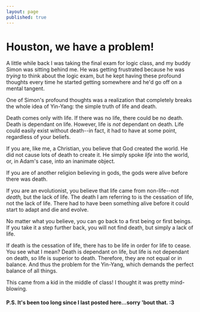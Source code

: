 ```yaml
---
layout: page
published: true
---
```


<h1>Houston, we have a problem!</h1>
<p>A little while back I was taking the final exam for logic class, and my buddy Simon was sitting behind me. He was getting frustrated because he was <i>trying</i> to think about the logic exam, but he kept having these profound thoughts every time he started getting somewhere and he'd go off on a mental tangent.</p>
<p>One of Simon's profound thoughts was a realization that completely breaks the whole idea of Yin-Yang: the simple truth of life and death.</p>
<p>Death comes only with life. If there was no life, there could be no death. Death is dependant on life. However, life is <i>not</i> dependant on death. Life could easily exist without death--in fact, it had to have at some point, regardless of your beliefs.</p>
<p>If you are, like me, a Christian, you believe that God created the world. He did not cause lots of death to create it. He simply spoke <i>life</i> into the world, or, in Adam's case, into an inanimate object.</p>
<p>If you are of another religion believing in gods, the gods were alive before there was death.</p>
<p>If you are an evolutionist, you believe that life came from non-life--not <i>death,</i> but the lack of life. The death I am referring to is the cessation of life, not the lack of life. There had to have been something alive before it could start to adapt and die and evolve.</p>
<p>No matter what you believe, you can go back to a first being or first beings. If you take it a step further back, you will not find death, but simply a lack of life.</p>
<p>If death is the cessation of life, there has to be life in order for life to cease. You see what I mean? Death is dependant on life, but life is not dependant on death, so life is superior to death. Therefore, they are not equal or in balance. And thus the problem for the Yin-Yang, which demands the perfect balance of all things.</p>
<p>This came from a kid in the middle of class! I thought it was pretty mind-blowing.</p>
<h4>P.S. It's been too long since I last posted here...sorry 'bout that. :3</h4>
